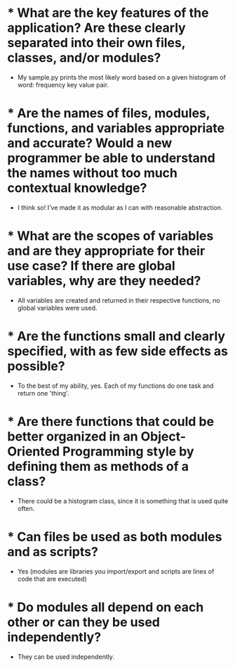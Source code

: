 # * What are the key features of the application? Are these clearly separated into their own files, classes, and/or modules?
- My sample.py prints the most likely word based on a given histogram of word: frequency key value pair.

# * Are the names of files, modules, functions, and variables appropriate and accurate? Would a new programmer be able to understand the names without too much contextual knowledge?
- I think so! I've made it as modular as I can with reasonable abstraction.

# * What are the scopes of variables and are they appropriate for their use case? If there are global variables, why are they needed?
- All variables are created and returned in their respective functions, no global variables were used.

# * Are the functions small and clearly specified, with as few side effects as possible?
- To the best of my ability, yes. Each of my functions do one task and return one 'thing'.

# * Are there functions that could be better organized in an Object-Oriented Programming style by defining them as methods of a class?
- There could be a histogram class, since it is something that is used quite often.

# * Can files be used as both modules and as scripts?
- Yes (modules are libraries you import/export and scripts are lines of code that are executed)

# * Do modules all depend on each other or can they be used independently?
- They can be used independently. 